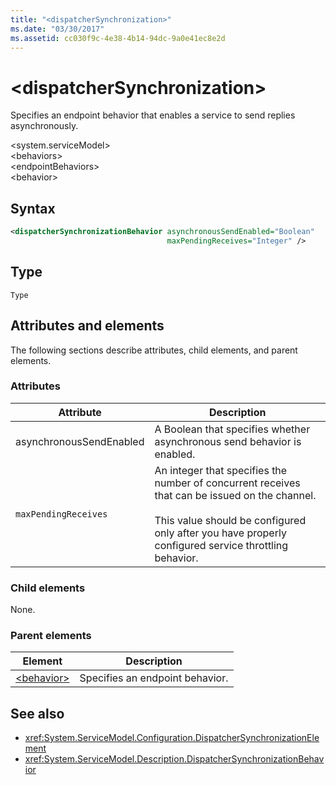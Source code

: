 ```yaml
---
title: "<dispatcherSynchronization>"
ms.date: "03/30/2017"
ms.assetid: cc030f9c-4e38-4b14-94dc-9a0e41ec8e2d
---
```

  
# \<dispatcherSynchronization>
  
Specifies an endpoint behavior that enables a service to send replies asynchronously.  
  
\<system.serviceModel>  
\<behaviors>  
\<endpointBehaviors>  
\<behavior>  
  
## Syntax  
  
```xml  
<dispatcherSynchronizationBehavior asynchronousSendEnabled="Boolean"
                                   maxPendingReceives="Integer" />
```  
  
## Type  
  
`Type`  
  
## Attributes and elements  
  
The following sections describe attributes, child elements, and parent elements.  
  
### Attributes

| Attribute               | Description       |
| ----------------------- | ----------------- |
| asynchronousSendEnabled | A Boolean that specifies whether asynchronous send behavior is enabled. |
| `maxPendingReceives`    | An integer that specifies the number of concurrent receives that can be issued on the channel.<br /><br /> This value should be configured only after you have properly configured service throttling behavior. |

### Child elements

None.

### Parent elements

| Element | Description |  
| ------- | ----------- |  
| [\<behavior>](behavior-of-endpointbehaviors.md)|Specifies an endpoint behavior. |

## See also

- <xref:System.ServiceModel.Configuration.DispatcherSynchronizationElement>
- <xref:System.ServiceModel.Description.DispatcherSynchronizationBehavior>
